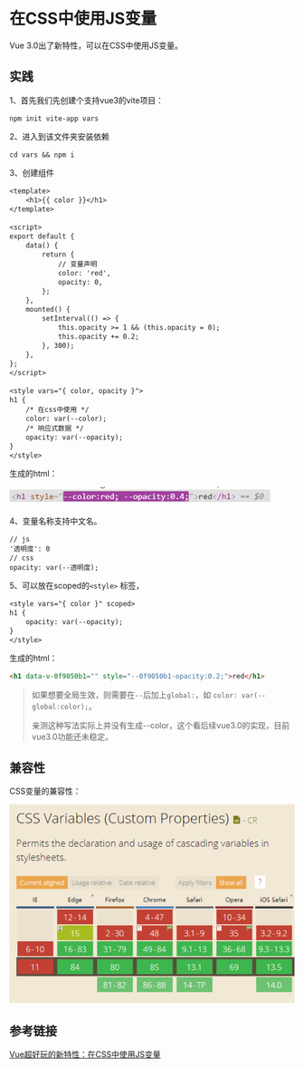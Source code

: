 # 在CSS中使用JS变量

Vue 3.0出了新特性，可以在CSS中使用JS变量。

## 实践

1、首先我们先创建个支持vue3的vite项目：

```shell
npm init vite-app vars
```

2、进入到该文件夹安装依赖

```shell
cd vars && npm i
```

3、创建组件

```vue
<template>
    <h1>{{ color }}</h1>
</template>

<script>
export default {
    data() {
        return {
            // 变量声明
            color: 'red',
            opacity: 0,
        };
    },
    mounted() {
        setInterval(() => {
            this.opacity >= 1 && (this.opacity = 0);
            this.opacity += 0.2;
        }, 300);
    },
};
</script>

<style vars="{ color, opacity }">
h1 {
    /* 在css中使用 */
    color: var(--color);
    /* 响应式数据 */
    opacity: var(--opacity);
}
</style>
```

生成的html：

![1598843830027](.\images\css-var-html.png)

4、变量名称支持中文名。

```
// js
'透明度': 0
// css
opacity: var(--透明度);
```

5、可以放在scoped的`<style>` 标签，

```vue
<style vars="{ color }" scoped>
h1 {
    opacity: var(--opacity);
}
</style>
```

生成的html：

```html
<h1 data-v-0f9050b1="" style="--0f9050b1-opacity:0.2;">red</h1>
```

> 如果想要全局生效，则需要在`--`后加上`global:`，如 `color: var(--global:color);`。
>
> 亲测这种写法实际上并没有生成--color，这个看后续vue3.0的实现，目前vue3.0功能还未稳定。



## 兼容性

CSS变量的兼容性：

![1598854618579](.\images\css-var-caniuse.png)



## 参考链接

[Vue超好玩的新特性：在CSS中使用JS变量](https://segmentfault.com/a/1190000023479851)

